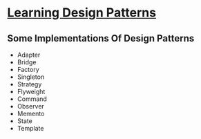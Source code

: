 # [Learning Design Patterns](https://refactoring.guru/design-patterns)
## Some Implementations Of Design Patterns

- Adapter
- Bridge
- Factory
- Singleton
- Strategy
- Flyweight
- Command
- Observer
- Memento
- State
- Template
